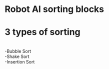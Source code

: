 # Robot AI sorting blocks 
<h1>3 types of sorting</h1>
</br>
-Bubble Sort
</br>
-Shake Sort
</br>
-Insertion Sort
